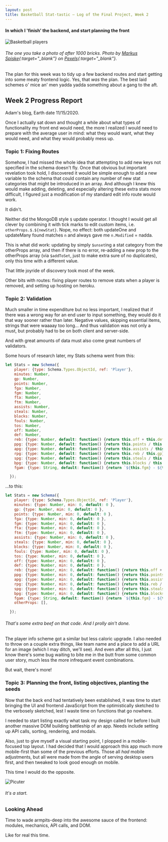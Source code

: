 ```yaml
---
layout: post
title: Basketball Stat-tastic — Log of the Final Project, Week 2 
---
```

#### In which I 'finish' the backend, and start planning the front 

![Basketball players](/images/bball2.jpg)

###### *The one you take a photo of after 1000 bricks. Photo by [Markus Spiske](https://www.pexels.com/@markusspiske?utm_content=attributionCopyText&utm_medium=referral&utm_source=pexels){:target="_blank"} on [Pexels](https://www.pexels.com/photo/ball-basketball-basketball-court-basketball-hoop-1752757/?utm_content=attributionCopyText&utm_medium=referral&utm_source=pexels){:target="_blank"}.* 


The plan for this week was to tidy up a few backend routes and start getting into some meaty frontend logic. Yes, that *was* the plan. The best laid schemes o' mice an' men yadda yadda something about a gang to the aft.


## Week 2 Progress Report

Adam's blog, Earth date 11/15/2020. 

Once I actually sat down and thought a while about what types of functionality my front end would need, the more I realized I would need to prepare with the average user in mind: what they would want, what they would need, and what they would probably mess up.

### Topic 1: Fixing Routes

Somehow, I had missed the whole idea that attempting to add new keys not specified in the schema doesn't fly. Once that obvious but important revelation took hold, I discovered it would be simple enough to add a new variable to the schema that could contain any number of new stat categories that might be introduced in an array. And although I knew this would make adding, deleting, and especially altering these extra stats more difficult, I figured just a modification of my standard edit info route would work.

It didn't.

Neither did the MongoDB style `$` update operator. I thought I would get all clever by combining it with tick marks to edit custom items, i.e. ``otherProps.$.${newStat}``. Nope, no effect: both updateOne and updateMany found matches `n` and always gave me `n.Modified` = nadda. 

This is what did work: updating by simply `$unset`ing a stat category from the otherProps array, and then if there is no error, re-adding a new prop to the otherProps array (via `$addToSet`, just to make extra sure of no duplicates), only this time with a different value.

That little joyride of discovery took most of the week. 

Other bits with routes: fixing player routes to remove stats when a player is removed, and setting up hosting on heroku.

### Topic 2: Validation

Much smaller in time expenditure but no less important, I realized that if there was a wrong way for an end user to input something, they would do it that way sooner rather than later. Negative values, skipping essential items, strings that were waaaay too long... And thus validation was not only a must, but probably had to be on both client and server-side.

And with great amounts of data must also come great numbers of validators.

Some hours of research later, my Stats schema went from this:

```javascript
let Stats = new Schema({
    player: {type: Schema.Types.ObjectId, ref: 'Player'},
    minutes: Number,
    gp: Number,
    points: Number,
    fga: Number,
    fgm: Number,
    fta: Number,
    ftm: Number,
    assists: Number,
    steals: Number,
    blocks: Number,
    fouls: Number,
    tos: Number,
    off: Number,
    def: Number,
    reb: {type: Number, default: function() {return this.off + this.def}},
    ppg: {type: Number, default: function() {return this.points / this.gp}},
    apg: {type: Number, default: function() {return this.assists / this.gp}},
    rpg: {type: Number, default: function() {return this.reb / this.gp}},
    spg: {type: Number, default: function() {return this.steals / this.gp}},
    bpg: {type: Number, default: function() {return this.blocks / this.gp}},
    fgam: {type: String, default: function() {return `${this.fgm} - ${this.fga}`}},

  });
```

...to this:

```javascript
let Stats = new Schema({
    player: {type: Schema.Types.ObjectId, ref: 'Player'},
    minutes: {type: Number, min: 0, default: 0 },
    gp: {type: Number, min: 0, default: 0 },
    points: {type: Number, min: 0, default: 0 },
    fga: {type: Number, min: 0, default: 0 },
    fgm: {type: Number, min: 0, default: 0 },
    fta: {type: Number, min: 0, default: 0 },
    ftm: {type: Number, min: 0, default: 0 },
    assists: {type: Number, min: 0, default: 0 },
    steals: {type: Number, min: 0, default: 0 },
    blocks: {type: Number, min: 0, default: 0 },
    fouls: {type: Number, min: 0, default: 0 },
    tos: {type: Number, min: 0, default: 0 },
    off: {type: Number, min: 0, default: 0 },
    def: {type: Number, min: 0, default: 0 },
    reb: {type: Number, min: 0, default: function() {return this.off + this.def}},
    ppg: {type: Number, min: 0, default: function() {return this.points / this.gp}},
    apg: {type: Number, min: 0, default: function() {return this.assists / this.gp}},
    rpg: {type: Number, min: 0, default: function() {return this.reb / this.gp}},
    spg: {type: Number, min: 0, default: function() {return this.steals / this.gp}},
    bpg: {type: Number, min: 0, default: function() {return this.blocks / this.gp}},
    fgam: {type: String, default: function() {return `${this.fgm} - ${this.fga}`}},
    otherProps: [],

  });
```
###### That's some extra beef on that code. And I prolly ain't done.

The player info scheme got a similar but less caloric upgrade. I also needed to throw on a couple extra things, like team name and a place to add a URL for an image (which I may ditch, we'll see). And even after all this, I just know there's some bug waiting to bite me in the butt from some common user story, much less the more infrequent event combinations. 

But wait, there's more!

### Topic 3: Planning the front, listing objectives, planting the seeds

Now that the back end had tentatively been established, it was time to start bringing the UI and frontend JavaScript from the optimistically sketched to the verbosely sketched, lest I waste time on functions that go nowhere. 

I needed to start listing exactly what task my design called for before I built another massive DOM building battleship of an app. Needs include setting up API calls, sorting, rendering, and modals.

Also, just to give myself a visual starting point, I plopped in a mobile-focused top layout. I had decided that I would approach this app much more mobile-first than some of the previous efforts. Those all *had* mobile adjustments, but all were made from the angle of serving desktop users first, and then tweaked to look good enough on mobile.

This time I would do the opposite.

![Picuter](/images/basketballMobile1.png)

###### *It's a start.*

### Looking Ahead

Time to wade armpits-deep into the awesome sauce of the frontend: modules, mechanics, API calls, and DOM. 

Like for real this time.